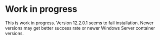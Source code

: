 # Work in progress

This is work in progress. Version 12.2.0.1 seems to fail installation. Newer versions may get better success rate or newer Windows Server container versions.